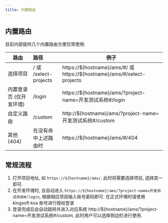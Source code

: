 ```yaml
---
title: 内置路由
---
```


## 内置路由

目前内部提供几个内置路由方便日常使用:

| 路由                    | 路径                       |  例子                                                     |       
| --------               | :-----                     |  ---------                                                |   
| 选择项目                | / 或 /select-projects      | https://${hostname}/ams/#/ 或 https://${hostname}/ams/#/select-projects  |
| 内置登录页 (仅开发环境)  | /login                     | https://${hostname}/ams/?project-name=开发测试系统#/login  |
| 自定义路由              | /custom                    | http://${hostname}/ams/?project-name=开发测试系统#/custom  |
| 其他 (404)              | 在没有命中上述路由时        | https://${hostname}/ams/#/404  |     


## 常规流程

1. 打开项目地址, 如 `https://${hostname}/ams/`, 此时将需要选择项目, 选择其一即可.
2. 在开发环境时, 会自动进入 `https://${hostname}/ams/?project-name=开发测试系统#/login`, 根据相应项目输入账号密码即可. 在正式环境时请使用 kingsoft koa 账号进行授权登录 
3. 登录完成后会自动跳转并进入对应系统 http://${hostname}/ams/?project-name=开发测试系统#/custom, 此时用户可以选择侧边栏进行使用.
